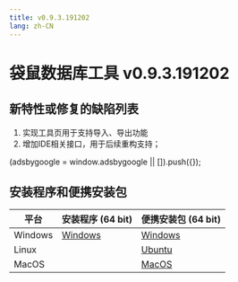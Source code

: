 ```yaml
---
title: v0.9.3.191202
lang: zh-CN
---
```


# 袋鼠数据库工具 v0.9.3.191202

## 新特性或修复的缺陷列表
1. 实现工具页用于支持导入、导出功能
2. 增加IDE相关接口，用于后续重构支持；

<div>
    <ins class="adsbygoogle"
        style="display:block; text-align:center;"
        data-ad-layout="in-article"
        data-ad-format="fluid"
        data-ad-client="ca-pub-3975819313740938"
        data-ad-slot="6760827895"></ins>
    <script2 type="text/javascript">
        (adsbygoogle = window.adsbygoogle || []).push({});
    </script2>
</div>


## 安装程序和便携安装包 <Badge text="链接已失效" type="warning"/>

| 平台          | 安装程序 (64 bit) | 便携安装包 (64 bit)  |
|-------------------|-------------------|-------------------|
| Windows | [Windows](https://github.com/dbkangaroo/kangaroo/releases/download/v0.9.2.191202/Kangaroo_0.9.2.191202_win64.exe) | [Windows](https://github.com/dbkangaroo/kangaroo/releases/download/v0.9.2.191202/Kangaroo_0.9.2.191202_win64.7z) |
| Linux |  | [Ubuntu](https://github.com/dbkangaroo/kangaroo/releases/download/v0.9.2.191202/Kangaroo_0.9.2.191202_ubuntu.zip) |
| MacOS |  | [MacOS](https://github.com/dbkangaroo/kangaroo/releases/download/v0.9.2.191202/Kangaroo_0.9.2.191202_macos.zip) |
